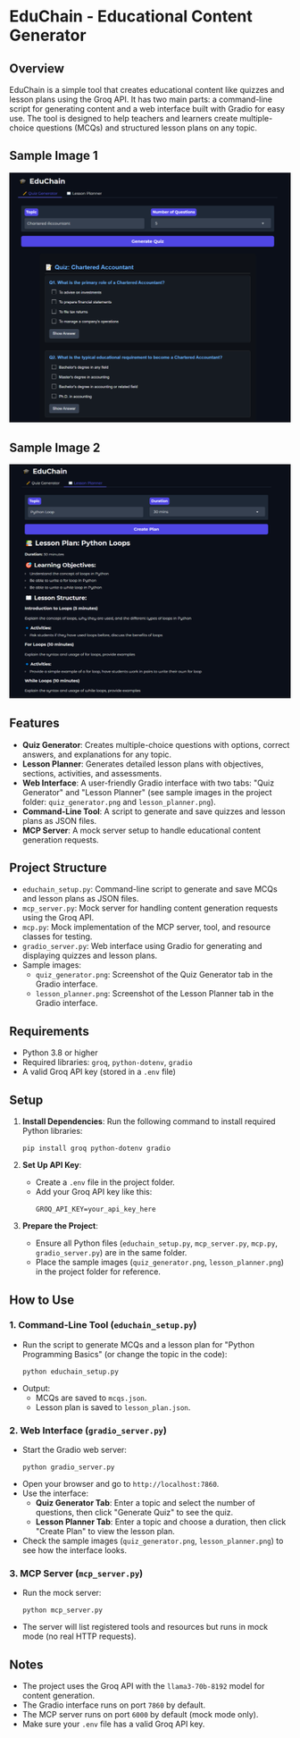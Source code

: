 # EduChain - Educational Content Generator

## Overview
EduChain is a simple tool that creates educational content like quizzes and lesson plans using the Groq API. It has two main parts: a command-line script for generating content and a web interface built with Gradio for easy use. The tool is designed to help teachers and learners create multiple-choice questions (MCQs) and structured lesson plans on any topic.

## Sample Image 1
![image alt](https://github.com/shahil5z/QuizAndLessonPlanner/blob/2b8b1fb0be7379d8e03c38d77fdc6fe23353c20b/SAMPLE_IMAGE_1.png)

## Sample Image 2
![image alt](https://github.com/shahil5z/QuizAndLessonPlanner/blob/2b8b1fb0be7379d8e03c38d77fdc6fe23353c20b/SAMPLE_IMAGE_2.png)

## Features
- **Quiz Generator**: Creates multiple-choice questions with options, correct answers, and explanations for any topic.
- **Lesson Planner**: Generates detailed lesson plans with objectives, sections, activities, and assessments.
- **Web Interface**: A user-friendly Gradio interface with two tabs: "Quiz Generator" and "Lesson Planner" (see sample images in the project folder: `quiz_generator.png` and `lesson_planner.png`).
- **Command-Line Tool**: A script to generate and save quizzes and lesson plans as JSON files.
- **MCP Server**: A mock server setup to handle educational content generation requests.

## Project Structure
- `educhain_setup.py`: Command-line script to generate and save MCQs and lesson plans as JSON files.
- `mcp_server.py`: Mock server for handling content generation requests using the Groq API.
- `mcp.py`: Mock implementation of the MCP server, tool, and resource classes for testing.
- `gradio_server.py`: Web interface using Gradio for generating and displaying quizzes and lesson plans.
- Sample images:
  - `quiz_generator.png`: Screenshot of the Quiz Generator tab in the Gradio interface.
  - `lesson_planner.png`: Screenshot of the Lesson Planner tab in the Gradio interface.

## Requirements
- Python 3.8 or higher
- Required libraries: `groq`, `python-dotenv`, `gradio`
- A valid Groq API key (stored in a `.env` file)

## Setup
1. **Install Dependencies**:
   Run the following command to install required Python libraries:
   ```
   pip install groq python-dotenv gradio
   ```

2. **Set Up API Key**:
   - Create a `.env` file in the project folder.
   - Add your Groq API key like this:
     ```
     GROQ_API_KEY=your_api_key_here
     ```

3. **Prepare the Project**:
   - Ensure all Python files (`educhain_setup.py`, `mcp_server.py`, `mcp.py`, `gradio_server.py`) are in the same folder.
   - Place the sample images (`quiz_generator.png`, `lesson_planner.png`) in the project folder for reference.

## How to Use
### 1. Command-Line Tool (`educhain_setup.py`)
- Run the script to generate MCQs and a lesson plan for "Python Programming Basics" (or change the topic in the code):
  ```
  python educhain_setup.py
  ```
- Output:
  - MCQs are saved to `mcqs.json`.
  - Lesson plan is saved to `lesson_plan.json`.

### 2. Web Interface (`gradio_server.py`)
- Start the Gradio web server:
  ```
  python gradio_server.py
  ```
- Open your browser and go to `http://localhost:7860`.
- Use the interface:
  - **Quiz Generator Tab**: Enter a topic and select the number of questions, then click "Generate Quiz" to see the quiz.
  - **Lesson Planner Tab**: Enter a topic and choose a duration, then click "Create Plan" to view the lesson plan.
- Check the sample images (`quiz_generator.png`, `lesson_planner.png`) to see how the interface looks.

### 3. MCP Server (`mcp_server.py`)
- Run the mock server:
  ```
  python mcp_server.py
  ```
- The server will list registered tools and resources but runs in mock mode (no real HTTP requests).

## Notes
- The project uses the Groq API with the `llama3-70b-8192` model for content generation.
- The Gradio interface runs on port `7860` by default.
- The MCP server runs on port `6000` by default (mock mode only).
- Make sure your `.env` file has a valid Groq API key.
